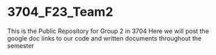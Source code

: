 # 3704_F23_Team2
This is the Public Repository for Group 2 in 3704
Here we will post the google doc links to our code and written documents throughout the semester
